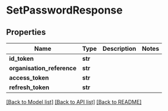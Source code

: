# SetPasswordResponse

## Properties
Name | Type | Description | Notes
------------ | ------------- | ------------- | -------------
**id_token** | **str** |  | 
**organisation_reference** | **str** |  | 
**access_token** | **str** |  | 
**refresh_token** | **str** |  | 

[[Back to Model list]](../README.md#documentation-for-models) [[Back to API list]](../README.md#documentation-for-api-endpoints) [[Back to README]](../README.md)

